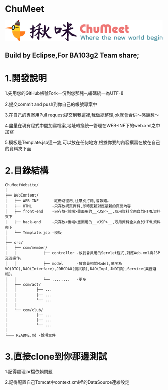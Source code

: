 # ChuMeet
![alt text](https://github.com/AndyZWGu/ChuMeet/blob/master/WebContent/HTML/assets/LOGO/ChuMeet_NavLogo_25.png "Logo 標題文字範例一")

## Build by Eclipse,For BA103g2 Team share;


# 1.開發說明

 1.先用您的GitHub帳號Fork一份到您那兒~,編碼統一為UTF-8
 
 2.提交commit and push到你自己的帳號專案中
 
 3.在自己的專案用Pull request提交到我這裡,我做總整理,ok就會合併～感謝惹～
 
 4.盡量在現有程式中間加寫檔案,地址轉換統一管理在WEB-INF下的web.xml之中加寫
 
 5.模板是Template.jsp這一隻,可以放在任何地方,根據你要的內容撰寫在放在自己的資料夾下面
 
# 2.目錄結構

    ChuMeetWebsite/
    │
    ├── WebContent/
    │   ├── WEB-INF      -註冊路徑用,注意別打錯,會報錯。
    │   ├── HTML         -只存放網頁資料,即時更新對應最新的頁面內容
    │   ├── front-end    -只存放<前端>畫面用的__<JSP>__,取用資料全來自於HTML資料夾下
    │   ├── back-end     -只存放<後端>畫面用的__<JSP>__,取用資料全來自於HTML資料夾下
    │   └── Template.jsp -模板 
    │
    ├── src/
    │   ├── com/member/
    │   │            ├── controller -放我會員用的Servlet程式,對應Web.xml與JSP交互操作。
    │   │            ├── model      -放會員相關Model,依序為VO(DTO),DAO(Interface),JDBCDAO(測試類),DAO(Impl,JNDI類),Service(業務邏輯)。
    │   │            └── ........   -更多
    │   ├── com/act/
    │   │         ├── ...
    │   │         ├── ...
    │   │         └── ...
    │   │  
    │   └── com/club/
    │             ├── ...
    │             ├── ...
    │             └── ...
    │
    └─── README.md -說明文件
 
# 3.直接clone到你那邊測試

 1.記得處理jar檔依賴問題
 
 2.記得配置自己Tomcat中context.xml裡的DataSource連線設定
 

